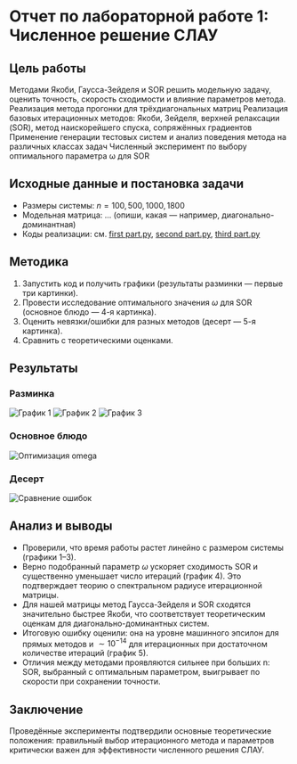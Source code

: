# Отчет по лабораторной работе 1: Численное решение СЛАУ

## Цель работы
Методами Якоби, Гаусса-Зейделя и SOR решить модельную задачу, оценить точность, скорость сходимости и влияние параметров метода.
Реализация метода прогонки для трёхдиагональных матриц
Реализация базовых итерационных методов: Якоби, Зейделя, верхней релаксации (SOR), метод наискорейшего спуска, сопряжённых градиентов
Применение генерации тестовых систем и анализ поведения метода на различных классах задач
Численный эксперимент по выбору оптимального параметра ω для SOR

## Исходные данные и постановка задачи
- Размеры системы: $n = 100, 500, 1000, 1800$
- Модельная матрица: ... (опиши, какая — например, диагонально-доминантная)
- Коды реализации: см. [first part.py](../sources/lab1/first%20part.py), [second part.py](../sources/lab1/second%20part.py), [third part.py](../sources/lab1/third%20part.py)

## Методика
1. Запустить код и получить графики (результаты разминки — первые три картинки).
2. Провести исследование оптимального значения $\omega$ для SOR (основное блюдо — 4-я картинка).
3. Оценить невязки/ошибки для разных методов (десерт — 5-я картинка).
4. Сравнить с теоретическими оценками.

## Результаты
### Разминка
![График 1](../images/lab1/plot1.png)
![График 2](../images/lab1/plot2.png)
![График 3](../images/lab1/plot3.png)

### Основное блюдо
![Оптимизация omega](../images/lab1/plot4.png)

### Десерт
![Сравнение ошибок](../images/lab1/plot5.png)

## Анализ и выводы
- Проверили, что время работы растет линейно с размером системы (графики 1–3).
- Верно подобранный параметр $\omega$ ускоряет сходимость SOR и существенно уменьшает число итераций (график 4). Это подтверждает теорию о спектральном радиусе итерационной матрицы.
- Для нашей матрицы метод Гаусса-Зейделя и SOR сходятся значительно быстрее Якоби, что соответствует теоретическим оценкам для диагонально-доминантных систем.
- Итоговую ошибку оценили: она на уровне машинного эпсилон для прямых методов и $\sim 10^{-14}$ для итерационных при достаточном количестве итераций (график 5).
- Отличия между методами проявляются сильнее при больших n: SOR, выбранный с оптимальным параметром, выигрывает по скорости при сохранении точности.

## Заключение
Проведённые эксперименты подтвердили основные теоретические положения: правильный выбор итерационного метода и параметров критически важен для эффективности численного решения СЛАУ.

